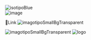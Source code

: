 ![isotipoBlue](https://github.com/user-attachments/assets/35423642-61fc-4a77-bd7d-cd6f1dade869)</br>
![image](https://github.com/user-attachments/assets/3213888e-c373-49a7-8219-1df184119979)</br>

🚀Link ![imagotipoSmallBgTransparent](https://design-landing-page-five.vercel.app)</br>

![imagotipoSmallBgTransparent](https://github.com/user-attachments/assets/0df34f3a-c841-40e4-a6e7-c14f20fc017e)
![logo](https://github.com/user-attachments/assets/e3700ad9-960f-4a19-ab11-24898b8d33ae)
